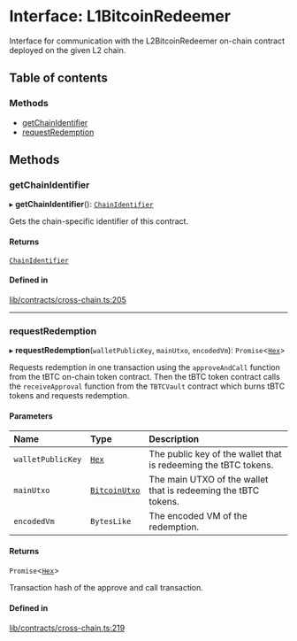 # Interface: L1BitcoinRedeemer

Interface for communication with the L2BitcoinRedeemer on-chain contract
deployed on the given L2 chain.

## Table of contents

### Methods

- [getChainIdentifier](L1BitcoinRedeemer.md#getchainidentifier)
- [requestRedemption](L1BitcoinRedeemer.md#requestredemption)

## Methods

### getChainIdentifier

▸ **getChainIdentifier**(): [`ChainIdentifier`](ChainIdentifier.md)

Gets the chain-specific identifier of this contract.

#### Returns

[`ChainIdentifier`](ChainIdentifier.md)

#### Defined in

[lib/contracts/cross-chain.ts:205](typescript/src/lib/contracts/cross-chain.ts#L205)

___

### requestRedemption

▸ **requestRedemption**(`walletPublicKey`, `mainUtxo`, `encodedVm`): `Promise`\<[`Hex`](../classes/Hex.md)\>

Requests redemption in one transaction using the `approveAndCall` function
from the tBTC on-chain token contract. Then the tBTC token contract calls
the `receiveApproval` function from the `TBTCVault` contract which burns
tBTC tokens and requests redemption.

#### Parameters

| Name | Type | Description |
| :------ | :------ | :------ |
| `walletPublicKey` | [`Hex`](../classes/Hex.md) | The public key of the wallet that is redeeming the tBTC tokens. |
| `mainUtxo` | [`BitcoinUtxo`](../README.md#bitcoinutxo) | The main UTXO of the wallet that is redeeming the tBTC tokens. |
| `encodedVm` | `BytesLike` | The encoded VM of the redemption. |

#### Returns

`Promise`\<[`Hex`](../classes/Hex.md)\>

Transaction hash of the approve and call transaction.

#### Defined in

[lib/contracts/cross-chain.ts:219](typescript/src/lib/contracts/cross-chain.ts#L219)

